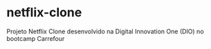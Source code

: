 # netflix-clone
 Projeto Netflix Clone desenvolvido na Digital Innovation One (DIO) no bootcamp Carrefour
